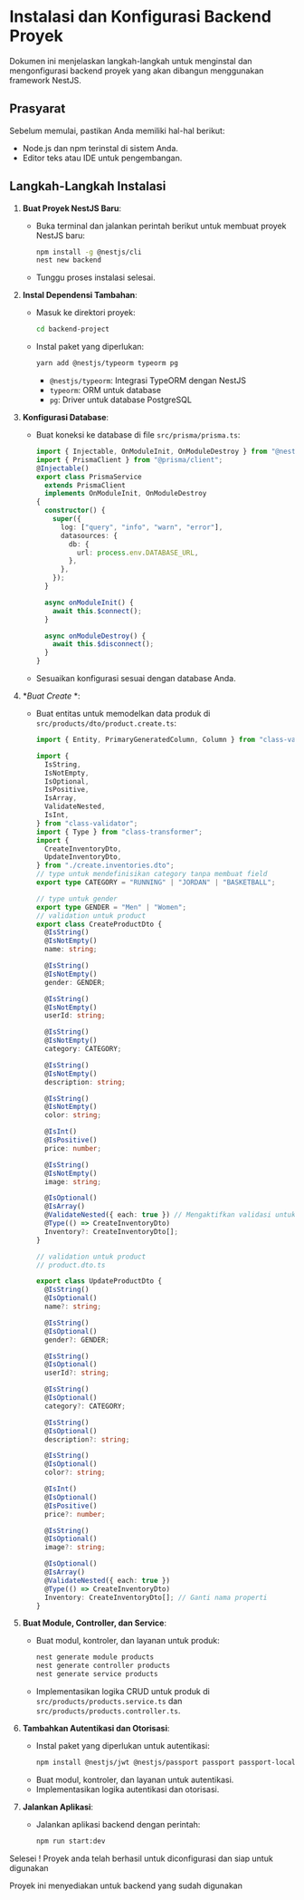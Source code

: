 # Instalasi dan Konfigurasi Backend Proyek

Dokumen ini menjelaskan langkah-langkah untuk menginstal dan mengonfigurasi backend proyek yang akan dibangun menggunakan framework NestJS.

## Prasyarat

Sebelum memulai, pastikan Anda memiliki hal-hal berikut:

- Node.js dan npm terinstal di sistem Anda.
- Editor teks atau IDE untuk pengembangan.

## Langkah-Langkah Instalasi

1. **Buat Proyek NestJS Baru**:

   - Buka terminal dan jalankan perintah berikut untuk membuat proyek NestJS baru:
     ```bash
     npm install -g @nestjs/cli
     nest new backend
     ```
   - Tunggu proses instalasi selesai.

2. **Instal Dependensi Tambahan**:

   - Masuk ke direktori proyek:
     ```bash
     cd backend-project
     ```
   - Instal paket yang diperlukan:
     ```bash
     yarn add @nestjs/typeorm typeorm pg
     ```
     - `@nestjs/typeorm`: Integrasi TypeORM dengan NestJS
     - `typeorm`: ORM untuk database
     - `pg`: Driver untuk database PostgreSQL

3. **Konfigurasi Database**:

   - Buat koneksi ke database di file `src/prisma/prisma.ts`:

     ```typescript
     import { Injectable, OnModuleInit, OnModuleDestroy } from "@nestjs/common";
     import { PrismaClient } from "@prisma/client";
     @Injectable()
     export class PrismaService
       extends PrismaClient
       implements OnModuleInit, OnModuleDestroy
     {
       constructor() {
         super({
           log: ["query", "info", "warn", "error"],
           datasources: {
             db: {
               url: process.env.DATABASE_URL,
             },
           },
         });
       }

       async onModuleInit() {
         await this.$connect();
       }

       async onModuleDestroy() {
         await this.$disconnect();
       }
     }
     ```

   - Sesuaikan konfigurasi sesuai dengan database Anda.

4. \*_Buat Create_
   \*:

   - Buat entitas untuk memodelkan data produk di `src/products/dto/product.create.ts`:

     ```typescript
     import { Entity, PrimaryGeneratedColumn, Column } from "class-validator";

     import {
       IsString,
       IsNotEmpty,
       IsOptional,
       IsPositive,
       IsArray,
       ValidateNested,
       IsInt,
     } from "class-validator";
     import { Type } from "class-transformer";
     import {
       CreateInventoryDto,
       UpdateInventoryDto,
     } from "./create.inventories.dto";
     // type untuk mendefinisikan category tanpa membuat field
     export type CATEGORY = "RUNNING" | "JORDAN" | "BASKETBALL";

     // type untuk gender
     export type GENDER = "Men" | "Women";
     // validation untuk product
     export class CreateProductDto {
       @IsString()
       @IsNotEmpty()
       name: string;

       @IsString()
       @IsNotEmpty()
       gender: GENDER;

       @IsString()
       @IsNotEmpty()
       userId: string;

       @IsString()
       @IsNotEmpty()
       category: CATEGORY;

       @IsString()
       @IsNotEmpty()
       description: string;

       @IsString()
       @IsNotEmpty()
       color: string;

       @IsInt()
       @IsPositive()
       price: number;

       @IsString()
       @IsNotEmpty()
       image: string;

       @IsOptional()
       @IsArray()
       @ValidateNested({ each: true }) // Mengaktifkan validasi untuk setiap elemen dalam array
       @Type(() => CreateInventoryDto)
       Inventory?: CreateInventoryDto[];
     }

     // validation untuk product
     // product.dto.ts

     export class UpdateProductDto {
       @IsString()
       @IsOptional()
       name?: string;

       @IsString()
       @IsOptional()
       gender?: GENDER;

       @IsString()
       @IsOptional()
       userId?: string;

       @IsString()
       @IsOptional()
       category?: CATEGORY;

       @IsString()
       @IsOptional()
       description?: string;

       @IsString()
       @IsOptional()
       color?: string;

       @IsInt()
       @IsOptional()
       @IsPositive()
       price?: number;

       @IsString()
       @IsOptional()
       image?: string;

       @IsOptional()
       @IsArray()
       @ValidateNested({ each: true })
       @Type(() => CreateInventoryDto)
       Inventory: CreateInventoryDto[]; // Ganti nama properti
     }
     ```

5. **Buat Module, Controller, dan Service**:

   - Buat modul, kontroler, dan layanan untuk produk:
     ```bash
     nest generate module products
     nest generate controller products
     nest generate service products
     ```
   - Implementasikan logika CRUD untuk produk di `src/products/products.service.ts` dan `src/products/products.controller.ts`.

6. **Tambahkan Autentikasi dan Otorisasi**:

   - Instal paket yang diperlukan untuk autentikasi:
     ```bash
     npm install @nestjs/jwt @nestjs/passport passport passport-local
     ```
   - Buat modul, kontroler, dan layanan untuk autentikasi.
   - Implementasikan logika autentikasi dan otorisasi.

7. **Jalankan Aplikasi**:
   - Jalankan aplikasi backend dengan perintah:
     ```bash
     npm run start:dev
     ```

Selesei ! Proyek anda telah berhasil untuk diconfigurasi dan siap untuk digunakan

Proyek ini menyediakan untuk backend yang sudah digunakan

